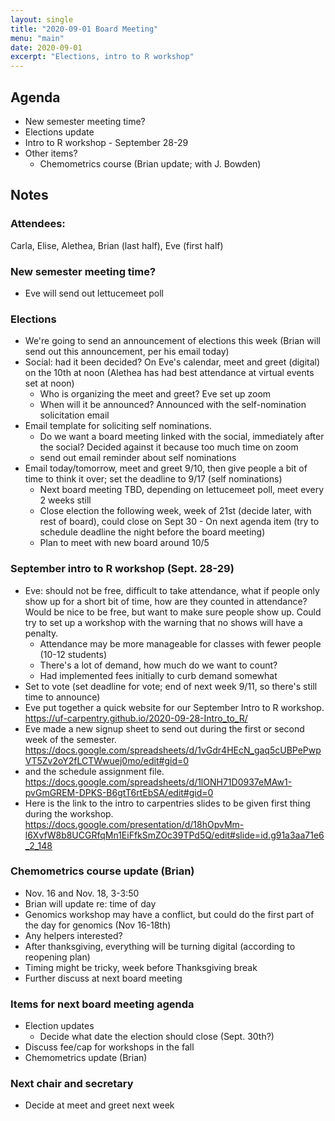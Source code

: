 ```yaml
---
layout: single
title: "2020-09-01 Board Meeting"
menu: "main"
date: 2020-09-01
excerpt: "Elections, intro to R workshop"
---
```

## Agenda

* New semester meeting time?
* Elections update
* Intro to R workshop - September 28-29
* Other items?
    * Chemometrics course (Brian update; with J. Bowden)

## Notes


### Attendees: 
Carla, Elise, Alethea, Brian (last half), Eve (first half)

### New semester meeting time?
* Eve will send out lettucemeet poll

### Elections
* We're going to send an announcement of elections this week (Brian will send out this announcement, per his email today)
* Social: had it been decided? On Eve's calendar, meet and greet (digital) on the 10th at noon (Alethea has had best attendance at virtual events set at noon)
    * Who is organizing the meet and greet? Eve set up zoom
    * When will it be announced? Announced with the self-nomination solicitation email
* Email template for soliciting self nominations.
    * Do we want a board meeting linked with the social, immediately after the social? Decided against it because too much time on zoom
    * send out email reminder about self nominations
* Email today/tomorrow, meet and greet 9/10, then give people a bit of time to think it over; set the deadline to 9/17 (self nominations)
    * Next board meeting TBD, depending on lettucemeet poll, meet every 2 weeks still 
    * Close election the following week, week of 21st (decide later, with rest of board), could close on Sept 30 - On next agenda item (try to schedule deadline the night before the board meeting)
    * Plan to meet with new board around 10/5


### September intro to R workshop (Sept. 28-29)
* Eve: should not be free, difficult to take attendance, what if people only show up for a short bit of time, how are they counted in attendance? Would be nice to be free, but want to make sure people show up. Could try to set up a workshop with the warning that no shows will have a penalty. 
    * Attendance may be more manageable for classes with fewer people (10-12 students)
    * There's a lot of demand, how much do we want to count?
    * Had implemented fees initially to curb demand somewhat
* Set to vote (set deadline for vote; end of next week 9/11, so there's still time to announce)
* Eve put together a quick website for our September Intro to R workshop. https://uf-carpentry.github.io/2020-09-28-Intro_to_R/
* Eve made a new signup sheet to send out during the first or second week of the semester. https://docs.google.com/spreadsheets/d/1vGdr4HEcN_gaq5cUBPePwpVT5Zv2oY2fLCTWwuej0mo/edit#gid=0
* and the schedule assignment file. 
https://docs.google.com/spreadsheets/d/1lONH71D0937eMAw1-pvGmGREM-DPKS-B6gtT6rtEbSA/edit#gid=0
* Here is the link to the intro to carpentries slides to be given first thing during the workshop. 
https://docs.google.com/presentation/d/18hOpvMm-l6XvfW8b8UCGRfqMn1EiFfkSmZOc39TPd5Q/edit#slide=id.g91a3aa71e6_2_148

### Chemometrics course update (Brian)
* Nov. 16 and Nov. 18, 3-3:50
* Brian will update re: time of day
* Genomics workshop may have a conflict, but could do the first part of the day for genomics (Nov 16-18th)
* Any helpers interested?
* After thanksgiving, everything will be turning digital (according to reopening plan)
* Timing might be tricky, week before Thanksgiving break
* Further discuss at next board meeting

### Items for next board meeting agenda
* Election updates
    * Decide what date the election should close (Sept. 30th?)
* Discuss fee/cap for workshops in the fall
* Chemometrics update (Brian)

### Next chair and secretary
* Decide at meet and greet next week


